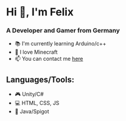 # Hi 👋, I'm Felix

### A Developer and Gamer from Germany
  * 📚 I'm currently learning Arduino/c++
  * 💎 I love Minecraft
  * 📫 You can contact me [here](https://twitter.com/AFKF3lix)
  
 ## Languages/Tools:
  * 🎮 Unity/C#
  * 💻 HTML, CSS, JS
  * 🧱 Java/Spigot
